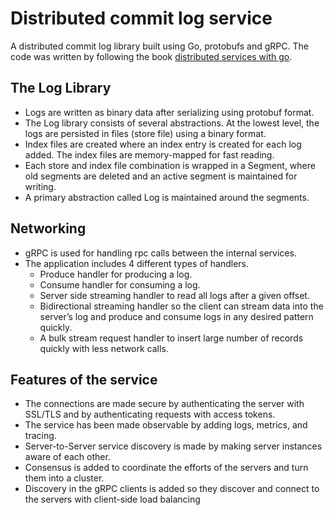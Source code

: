 # Distributed commit log service 

A distributed commit log library built using Go, protobufs and gRPC. The code was written by following the book [distributed services with go](https://pragprog.com/titles/tjgo/distributed-services-with-go).  

## The Log Library
- Logs are written as binary data after serializing using protobuf format. 
- The Log library consists of several abstractions. At the lowest level, the logs are persisted in files (store file) using a binary format.
- Index files are created where an index entry is created for each log added. The index files are memory-mapped for fast reading.
- Each store and index file combination is wrapped in a Segment, where old segments are deleted and an active segment is maintained for writing.
- A primary abstraction called Log is maintained around the segments.

## Networking
- gRPC is used for handling rpc calls between the internal services.
- The application includes 4 different types of handlers.
  - Produce handler for producing a log.
  - Consume handler for consuming a log.
  - Server side streaming handler to read all logs after a given offset.
  - Bidirectional streaming handler so the client can stream data into the server’s
    log and produce and consume logs in any desired pattern quickly.
  - A bulk stream request handler to insert large number of records quickly with less network calls.  

## Features of the service
- The connections are made secure by authenticating the server with SSL/TLS  and by authenticating requests with access tokens.
- The service has been made observable by adding logs, metrics, and tracing.
- Server-to-Server service discovery is made by making server instances aware of each other.
- Consensus is added to coordinate the efforts of the servers and turn them into a cluster.
- Discovery in the gRPC clients is added so they discover and connect to the servers with client-side load balancing
